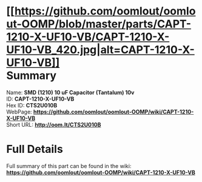 
[[https://github.com/oomlout/oomlout-OOMP/blob/master/parts/CAPT-1210-X-UF10-VB/CAPT-1210-X-UF10-VB_420.jpg|alt=CAPT-1210-X-UF10-VB]]     
Summary
=================
  
Name: __SMD (1210) 10 uF Capacitor (Tantalum) 10v__    
ID: __CAPT-1210-X-UF10-VB__   
Hex ID: __CTS2U010B__   
WebPage: __https://github.com/oomlout/oomlout-OOMP/wiki/CAPT-1210-X-UF10-VB__   
Short URL: __http://oom.lt/CTS2U010B__   

Full Details
==========================
Full summary of this part can be found in the wiki:   
__https://github.com/oomlout/oomlout-OOMP/wiki/CAPT-1210-X-UF10-VB__    

